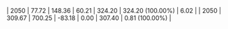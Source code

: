 | 2050 | 77.72 | 148.36 |  60.21 | 324.20 | 324.20 (100.00%) | 6.02 |
| 2050 | 309.67 | 700.25 | -83.18 | 0.00 | 307.40 | 0.81 (100.00%) |
